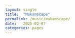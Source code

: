 ```yaml
---
layout: single
title:  "Makamscape"
permalink: /music/makamscape/
date:   2025-02-07
categories: pages
---
```



